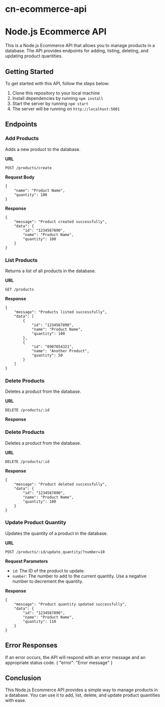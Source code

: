 # cn-ecommerce-api

# Node.js Ecommerce API

This is a Node.js Ecommerce API that allows you to manage products in a database. The API provides endpoints for adding, listing, deleting, and updating product quantities.

## Getting Started

To get started with this API, follow the steps below:

1. Clone this repository to your local machine
2. Install dependencies by running `npm install`
3. Start the server by running `npm start`
4. The server will be running on `http://localhost:5001`

## Endpoints

### Add Products

Adds a new product to the database.

**URL**

`POST /products/create`

**Request Body**
```
{
    "name": "Product Name",
    "quantity": 100
}
```
**Response**
```
{
    "message": "Product created successfully",
    "data": {
        "id": "1234567890",
        "name": "Product Name",
        "quantity": 100
    }
}
```
### List Products

Returns a list of all products in the database.

**URL**

`GET /products`

**Response**
```
{
    "message": "Products listed successfully",
    "data": [
        {
            "id": "1234567890",
            "name": "Product Name",
            "quantity": 100
        },
        {
            "id": "0987654321",
            "name": "Another Product",
            "quantity": 50
        }
    ]
}
```
### Delete Products

Deletes a product from the database.

**URL**

`DELETE /products/:id`

**Response**

### Delete Products

Deletes a product from the database.

**URL**

`DELETE /products/:id`

**Response**
```
{
    "message": "Product deleted successfully",
    "data": {
        "id": "1234567890",
        "name": "Product Name",
        "quantity": 100
    }
}
```
### Update Product Quantity

Updates the quantity of a product in the database.

**URL**

`POST /products/:id/update_quantity/?number=10`

**Request Parameters**

- `id`: The ID of the product to update.
- `number`: The number to add to the current quantity. Use a negative number to decrement the quantity.

**Response**
```
{
    "message": "Product quantity updated successfully",
    "data": {
        "id": "1234567890",
        "name": "Product Name",
        "quantity": 110
    }
}
```
## Error Responses

If an error occurs, the API will respond with an error message and an appropriate status code.
{
"error": "Error message"
}

## Conclusion

This Node.js Ecommerce API provides a simple way to manage products in a database. You can use it to add, list, delete, and update product quantities with ease.
